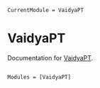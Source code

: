 ```@meta
CurrentModule = VaidyaPT
```

# VaidyaPT

Documentation for [VaidyaPT](https://github.com/jredondoyuste/VaidyaPT.jl).

```@index
```

```@autodocs
Modules = [VaidyaPT]
```
